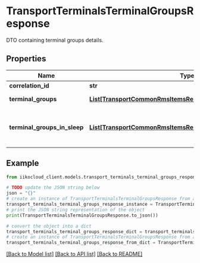 # TransportTerminalsTerminalGroupsResponse

DTO containing terminal groups details.

## Properties

Name | Type | Description | Notes
------------ | ------------- | ------------- | -------------
**correlation_id** | **str** | Operation ID. | 
**terminal_groups** | [**List[TransportCommonRmsItemsResponseWrapperTerminalGroup]**](TransportCommonRmsItemsResponseWrapperTerminalGroup.md) | List of terminal groups broken down by organizations. | 
**terminal_groups_in_sleep** | [**List[TransportCommonRmsItemsResponseWrapperTerminalGroup]**](TransportCommonRmsItemsResponseWrapperTerminalGroup.md) | Terminal groups are in sleep mode because they are not active.    Can be awakened by &#x60;/api/1/terminal_groups/awake&#x60; operation. | 

## Example

```python
from iikocloud_client.models.transport_terminals_terminal_groups_response import TransportTerminalsTerminalGroupsResponse

# TODO update the JSON string below
json = "{}"
# create an instance of TransportTerminalsTerminalGroupsResponse from a JSON string
transport_terminals_terminal_groups_response_instance = TransportTerminalsTerminalGroupsResponse.from_json(json)
# print the JSON string representation of the object
print(TransportTerminalsTerminalGroupsResponse.to_json())

# convert the object into a dict
transport_terminals_terminal_groups_response_dict = transport_terminals_terminal_groups_response_instance.to_dict()
# create an instance of TransportTerminalsTerminalGroupsResponse from a dict
transport_terminals_terminal_groups_response_from_dict = TransportTerminalsTerminalGroupsResponse.from_dict(transport_terminals_terminal_groups_response_dict)
```
[[Back to Model list]](../README.md#documentation-for-models) [[Back to API list]](../README.md#documentation-for-api-endpoints) [[Back to README]](../README.md)


